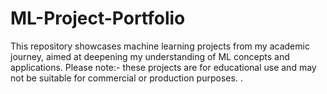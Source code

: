 # ML-Project-Portfolio
This repository showcases machine learning projects from my academic journey, aimed at deepening my understanding of ML concepts and applications. Please note:- these projects are for educational use and may not be suitable for commercial or production purposes.
.
